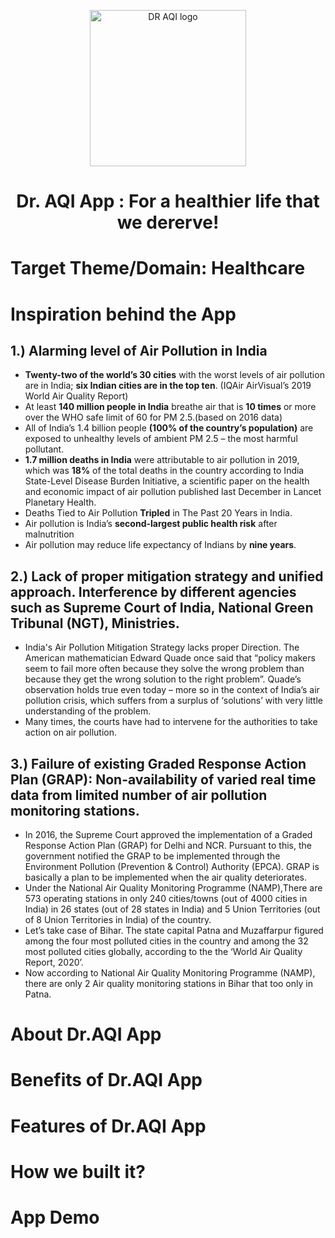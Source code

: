 <p align="center"> <img width="250" alt="DR AQI logo" src="https://user-images.githubusercontent.com/88873588/156773053-0da74826-4a5c-4556-b388-101667894b13.png">

  
# <p align="center"> Dr. AQI App : For a healthier life that we dererve!  </p>
  
  

# Target Theme/Domain: Healthcare



# Inspiration behind the App
## 1.) Alarming level of Air Pollution in India

- **Twenty-two of the world’s 30 cities** with the worst levels of air pollution are in India; **six Indian cities are in the top ten**. (IQAir AirVisual’s 2019 World Air Quality Report)
- At least **140 million people in India** breathe air that is **10 times** or more over the WHO safe limit of 60 for PM 2.5.(based on 2016 data)
- All of India’s 1.4 billion people **(100% of the country’s population)** are exposed to unhealthy levels of ambient PM 2.5 – the most harmful pollutant.
- **1.7 million deaths in India** were attributable to air pollution in 2019, which was **18%** of the total deaths in the country according to India State-Level Disease Burden Initiative, a scientific paper on the health and economic impact of air pollution published last December in Lancet Planetary Health.
- Deaths Tied to Air Pollution **Tripled** in The Past 20 Years in India.
- Air pollution is India’s **second-largest public health risk** after malnutrition
- Air pollution may reduce life expectancy of Indians by **nine years**.

## 2.) Lack of proper mitigation strategy and unified approach. Interference by different agencies such as Supreme Court of India, National Green Tribunal (NGT), Ministries.
- India's Air Pollution Mitigation Strategy lacks proper Direction. The American mathematician Edward Quade once said that “policy makers seem to fail more often because they solve the wrong problem than because they get the wrong solution to the right problem”. Quade’s observation holds true even today – more so in the context of India’s air pollution crisis, which suffers from a surplus of ‘solutions’ with very little understanding of the problem.
- Many times, the courts have had to intervene for the authorities to take action on air pollution.

## 3.) Failure of existing Graded Response Action Plan (GRAP): Non-availability of varied real time data from limited number of air pollution monitoring stations.
- In 2016, the Supreme Court approved the implementation of a Graded Response Action Plan (GRAP) for Delhi and NCR. Pursuant to this, the government notified the GRAP to be implemented through the Environment Pollution (Prevention & Control) Authority (EPCA). GRAP is basically a plan to be implemented when the air quality deteriorates.
- Under the National Air Quality Monitoring Programme (NAMP),There are 573 operating stations in only 240 cities/towns (out of 4000 cities in India) in 26 states (out of 28 states in India) and 5 Union Territories (out of 8 Union Territories in India) of the country.
- Let’s take case of Bihar. The state capital Patna and Muzaffarpur figured among the four most polluted cities in the country and among the 32 most polluted cities globally, according to the the ‘World Air Quality Report, 2020’. 
- Now according to National Air Quality Monitoring Programme (NAMP), there are only 2 Air quality monitoring stations in Bihar that too only in Patna.








# About Dr.AQI App



# Benefits of Dr.AQI App



# Features of Dr.AQI App



# How we built it?



# App Demo
